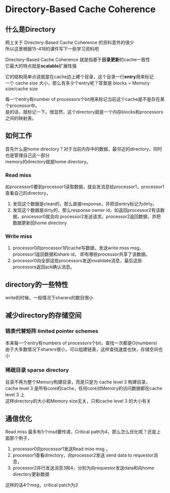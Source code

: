# Directory-Based Cache Coherence

## 什么是Directory
网上关于 Directory-Based Cache Coherence 的资料意外的很少<br>
所以这里根据15-418的课件写下一些学习资料吧<br>

Directory-Based Cache Coherence 就是指基于**目录更新**的cache一致性<br>
它最大的特点就是**scalable**扩展性强<br>

它的结构简单点说就是在cache边上建个目录，这个目录一行**entry**用来标记<br>
一个 cache size 大小，那么有多少个entry呢？答案是 blocks = Memory size/cache size<br>

每一个entry有number of processors个bit用来标记当前这个cache是不是存在某个processor中。<br>
是的话，就标记一下。很显然，这个directory就是一个内存blocks和processors之间的映射表。<br>

## 如何工作
首先什么是home directory？对于当前内存中的数据，最邻近的directory，同时也是管理自己这一部分<br>
memory的directory就是home directory。<br>

### Read miss
如processor0要到processor1读取数据，就会发消息给processor1，processor1查看自己的directory，<br>
1. 发现这个数据是clean的，那么直接response，并把该entry标记为dirty。
1. 发现这个数据是dirty的，那么response owner id，如返回processor2有该数据，processor0就会向
processor2发送请求。processor2返回数据，并把数据更新回home directory

### Write miss
1. processor0向processor1的cache写数据，发送write miss msg，processor1返回数据和share id，
即有哪些processor共享了该数据。
1. processor0向全部这些processors发送invalidate消息，最后这些processors返回ack确认消息。

## directory的一些特性
write的时候，一般情况下sharers的数目很小<br>

## 减少directory的存储空间
### 链表代替矩阵 limited pointer schemes
本来每一个entry有numbers of processors个bit，查找一次都是O(numbers)<br>
由于大多数情况下sharers很小，可以组建链表，这样查找速度也快，存储空间也小<br>

### 稀疏目录 sparse directory
目录不再为整个Memory构建目录，而是只是为 cache level 3 构建目录，<br>
cache level 3 是所有core的cache，任何core对Memory的访问数据都在cache level 3 上<br>
这样directory的大小和Memory size无关，只和cache level 3 的大小有关<br>

## 通信优化
Read miss 最多有5个msd要传递，Critical path为4，那么怎么优化呢？还是上面那个例子，<br>
1. processor0向processor1发送Read miss msg ，
1. processor1查看directory，向processor2发送 send data to requestor消息，
1. processor2并行发送消息3和4，分别为向requestor发送data和向home directory更新数据

这样的话4个msg，critical patch为3









